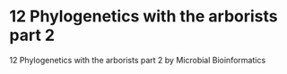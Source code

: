 # 12 Phylogenetics with the arborists part 2

12 Phylogenetics with the arborists part 2 by Microbial Bioinformatics

